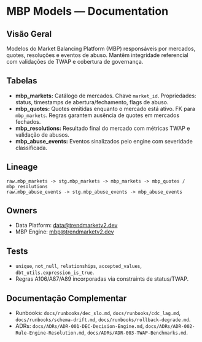 # MBP Models — Documentation

## Visão Geral
Modelos do Market Balancing Platform (MBP) responsáveis por mercados, quotes, resoluções e eventos de abuso. Mantêm integridade referencial com validações de TWAP e cobertura de governança.

## Tabelas
- **mbp_markets:** Catálogo de mercados. Chave `market_id`. Propriedades: status, timestamps de abertura/fechamento, flags de abuso.
- **mbp_quotes:** Quotes emitidas enquanto o mercado está ativo. FK para `mbp_markets`. Regras garantem ausência de quotes em mercados fechados.
- **mbp_resolutions:** Resultado final do mercado com métricas TWAP e validação de abusos.
- **mbp_abuse_events:** Eventos sinalizados pelo engine com severidade classificada.

## Lineage
```
raw.mbp_markets -> stg.mbp_markets -> mbp_markets -> mbp_quotes / mbp_resolutions
raw.mbp_abuse_events -> stg.mbp_abuse_events -> mbp_abuse_events
```

## Owners
- Data Platform: data@trendmarketv2.dev
- MBP Engine: mbp@trendmarketv2.dev

## Tests
- `unique`, `not_null`, `relationships`, `accepted_values`, `dbt_utils.expression_is_true`.
- Regras A106/A87/A89 incorporadas via constraints de status/TWAP.

## Documentação Complementar
- Runbooks: `docs/runbooks/dec_slo.md`, `docs/runbooks/cdc_lag.md`, `docs/runbooks/schema-drift.md`, `docs/runbooks/rollback-degrade.md`.
- ADRs: `docs/ADRs/ADR-001-DEC-Decision-Engine.md`, `docs/ADRs/ADR-002-Rule-Engine-Resolution.md`, `docs/ADRs/ADR-003-TWAP-Benchmarks.md`.
